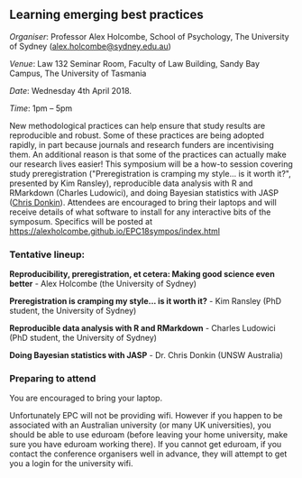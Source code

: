 ## Learning emerging best practices

*Organiser*: Professor Alex Holcombe, School of Psychology, The University of Sydney (alex.holcombe@sydney.edu.au)

*Venue*: Law 132 Seminar Room, Faculty of Law Building, Sandy Bay Campus, The University of Tasmania

*Date*: Wednesday 4th April 2018.

*Time*: 1pm – 5pm

New methodological practices can help ensure that study results are reproducible and robust. Some of these practices are being adopted rapidly, in part because journals and research funders are incentivising them. An additional reason is that some of the practices can actually make our research lives easier! This symposium will be a how-to session covering study preregistration ("Preregistration is cramping my style... is it worth it?", presented by Kim Ransley), reproducible data analysis with R and RMarkdown (Charles Ludowici), and doing Bayesian statistics with JASP ([Chris Donkin](http://www.psy.unsw.edu.au/contacts-people/academic-staff/dr-chris-donkin)).  Attendees are encouraged to bring their laptops and will receive details of what software to install for any interactive  bits of the symposum. Specifics will be posted at https://alexholcombe.github.io/EPC18sympos/index.html


### Tentative lineup:

**Reproducibility, preregistration, et cetera: Making good science even better** - Alex Holcombe (the University of Sydney)

**Preregistration is cramping my style... is it worth it?**  - Kim Ransley (PhD student, the University of Sydney)

**Reproducible data analysis with R and RMarkdown** - Charles Ludowici (PhD student, the University of Sydney)

**Doing Bayesian statistics with JASP** - Dr. Chris Donkin (UNSW Australia)

### Preparing to attend

You are encouraged to bring your laptop.

Unfortunately EPC will not be providing wifi. However if you happen to be associated with an Australian university (or many UK universities), you should be able to use eduroam (before leaving your home university, make sure you have eduroam working there). If you cannot get eduroam, if you contact the conference organisers well in advance, they will attempt to get you a login for the university wifi.
